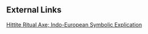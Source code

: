 ## External Links
[Hittite Ritual Axe; Indo-European Symbolic Explication](https://aryaakasha.com/2019/07/19/hittite-ritual-axe-indo-european-symbolic-explication/)